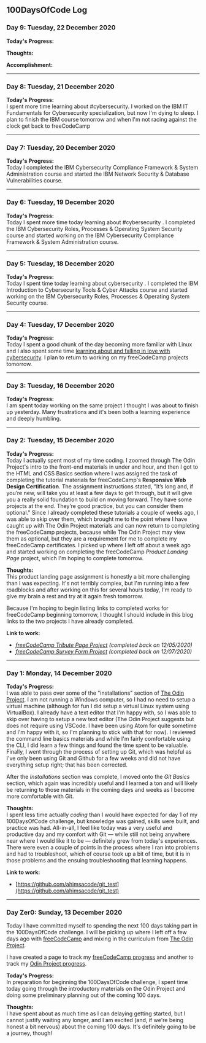 ## 100DaysOfCode Log

<!--### Day 18: Tuesday, 31 December 2020
**Today's Progress:**


**Thoughts:**


**Link to work:**

--- -->
<!--### Day 17: Tuesday, 30 December 2020
**Today's Progress:**


**Thoughts:**


**Link to work:**

--- -->
<!--### Day 16: Tuesday, 29 December 2020
**Today's Progress:**


**Thoughts:**


**Link to work:**

--- -->
<!--### Day 15: Tuesday, 28 December 2020
**Today's Progress:**


**Thoughts:**


**Link to work:**

--- -->
<!--### Day 14: Tuesday, 27 December 2020
**Today's Progress:**


**Thoughts:**


**Link to work:**

--- -->
<!--### Day 13: Tuesday, 26 December 2020
**Today's Progress:**


**Thoughts:**


**Link to work:**

--- -->
<!--### Day 12: Tuesday, 25 December 2020
**Today's Progress:**


**Thoughts:**


**Link to work:**

--- -->
<!--### Day 11: Tuesday, 24 December 2020
**Today's Progress:**


**Thoughts:**


**Link to work:**

--- -->
<!--### Day 10: Tuesday, 23 December 2020
**Today's Progress:**


**Thoughts:**


**Link to work:**

--- -->
### Day 9: Tuesday, 22 December 2020
**Today's Progress:**  


**Thoughts:**


**Accomplishment:**


---
### Day 8: Tuesday, 21 December 2020
**Today's Progress:**  
I spent more time learning about #cybersecurity. I worked on the IBM IT Fundamentals for Cybersecurity specialization, but now I'm dying to sleep. I plan to finish the IBM course tomorrow and when I'm not racing against the clock get back to freeCodeCamp

---
### Day 7: Tuesday, 20 December 2020
**Today's Progress:**  
Today I completed the IBM Cybersecurity Compliance Framework & System Administration course and started the IBM Network Security & Database Vulnerabilities course.

---
### Day 6: Tuesday, 19 December 2020
**Today's Progress:**  
Today I spent more time today learning about #cybersecurity . I completed the IBM Cybersecurity Roles, Processes & Operating System Security course and started working on the IBM Cybersecurity Compliance Framework & System Administration course. 

---
### Day 5: Tuesday, 18 December 2020
**Today's Progress:**  
Today I spent time today learning about cybersecurity . I completed the IBM Introduction to Cybersecurity Tools & Cyber Attacks course and started working on the IBM Cybersecurity Roles, Processes & Operating System Security course.

---
### Day 4: Tuesday, 17 December 2020
**Today's Progress:**  
Today I spent a good chunk of the day becoming more familiar with Linux and I also spent some time [learning about and falling in love with cybersecurity](it-fundamentals-for-cybersecurity.md). I plan to return to working on my freeCodeCamp projects tomorrow.

---
### Day 3: Tuesday, 16 December 2020
**Today's Progress:**  
I am spent today working on the same project I thought I was about to finish up yesterday. Many frustrations and it's been both a learning experience and deeply humbling.

---
### Day 2: Tuesday, 15 December 2020
**Today's Progress:**  
Today I actually spent most of my time coding. I zoomed through The Odin Project's intro to the front-end materials in under and hour, and then I got to the HTML and CSS Basics section where I was assigned the task of completing the tutorial materials for freeCodeCamp's **Responsive Web Design Certification**. The assignment instructions stated, "It’s long and, if you’re new, will take you at least a few days to get through, but it will give you a really solid foundation to build on moving forward. They have some projects at the end. They’re good practice, but you can consider them optional." Since I already completed these tutorials a couple of weeks ago, I was able to skip over them, which brought me to the point where I have caught up with The Odin Project materials and can now return to completing the freeCodeCamp projects, because while The Odin Project may view them as optional, but they are a requirement for me to complete my freeCodeCamp certificates. I picked up where I left off about a week ago and started working on completing the freeCodeCamp *Product Landing Page* project, which I'm hoping to complete tomorrow.

**Thoughts:**  
This product landing page assignment is honestly a bit more challenging than I was expecting. It's not terribly complex, but I'm running into a few roadblocks and after working on this for several hours today, I'm ready to give my brain a rest and try at it again fresh tomorrow. 

Because I'm hoping to begin listing links to completed works for freeCodeCamp beginning tomorrow, I thought I should include in this blog links to the two projects I have already completed.

**Link to work:**  
- *[freeCodeCamp Tribute Page Project](https://ahimsaweb.cc/fcc/01-01-tribute-page/) (completed back on 12/05/2020)*
- *[freeCodeCamp Survey Form Project](https://ahimsaweb.cc/fcc/01-02-survey-form/) (completed back on 12/07/2020)*

---
### Day 1: Monday, 14 December 2020
**Today's Progress:**  
I was able to pass over some of the "installations" section of [The Odin Project](https://www.theodinproject.com/). I am not running a Windows computer, so I had no need to setup a virtual machine (although for fun I did setup a virtual Linux system using VirtualBox). I already have a text editor that I'm happy with, so I was able to skip over having to setup a new text editor (The Odin Project suggests but does not require using VSCode. I have been using Atom for quite sometime and I'm happy with it, so I'm planning to stick with that for now). I reviewed the command line basics materials and while I'm fairly comfortable using the CLI, I did learn a few things and found the time spent to be valuable. Finally, I went through the process of setting up Git, which was helpful as I've only been using Git and Github for a few weeks and did not have everything setup right; that has been corrected.

After the *Installations* section was complete, I moved onto the *Git Basics* section, which again was incredibly useful and I learned a ton and will likely be returning to those materials in the coming days and weeks as I become more comfortable with Git.

**Thoughts:**  
I spent less time actually *coding* than I would have expected for day 1 of my 100DaysOfCode challenge, but knowledge was gained, skills were built, and practice was had. All-in-all, I feel like today was a very useful and productive day and my comfort with Git — while still not being anywhere near where I would like it to be — definitely grew from today's experiences. There were even a couple of points in the process where I ran into problems and had to troubleshoot, which of course took up a bit of time, but it is in those problems and the ensuing troubleshooting that learning happens.

**Link to work:**  
- [https://github.com/ahimsacode/git_test](https://github.com/ahimsacode/git_test)

---
### Day Zer0: Sunday, 13 December 2020
Today I have committed myself to spending the next 100 days taking part in the 100DaysOfCode challenge. I will be picking up where I left off a few days ago with [freeCodeCamp](https://freecodecamp.org) and mixing in the curriculum from [The Odin Project](https://www.theodinproject.com/).

I have created a page to track my [freeCodeCamp progress](/fcc/) and another to track my [Odin Project progress](/top.md).

**Today's Progress:**  
In preparation for beginning the 100DaysOfCode challenge, I spent time today going through the introductory materials on the Odin Project and doing some preliminary planning out of the coming 100 days.

**Thoughts:**  
I have spent about as much time as I can delaying getting started, but I cannot justify waiting any longer, and I am excited (and, if we're being honest a bit nervous) about the coming 100 days. It's definitely going to be a journey, though!
